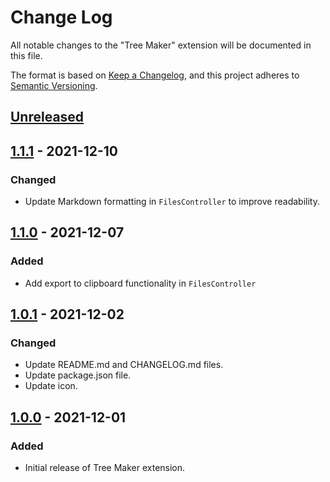 # Change Log

All notable changes to the "Tree Maker" extension will be documented in this file.

The format is based on [Keep a Changelog](https://keepachangelog.com/en/1.0.0/),
and this project adheres to [Semantic Versioning](https://semver.org/spec/v2.0.0.html).

## [Unreleased]

## [1.1.1] - 2021-12-10

### Changed

- Update Markdown formatting in `FilesController` to improve readability.

## [1.1.0] - 2021-12-07

### Added

- Add export to clipboard functionality in `FilesController`

## [1.0.1] - 2021-12-02

### Changed

- Update README.md and CHANGELOG.md files.
- Update package.json file.
- Update icon.

## [1.0.0] - 2021-12-01

### Added

- Initial release of Tree Maker extension.

[Unreleased]: https://github.com/ManuelGil/ovsx-tree-maker/compare/v1.1.1...HEAD
[1.1.1]: https://github.com/ManuelGil/ovsx-tree-maker/compare/v1.1.0...v1.1.1
[1.1.0]: https://github.com/ManuelGil/ovsx-tree-maker/compare/v1.0.1...v1.1.0
[1.0.1]: https://github.com/ManuelGil/ovsx-tree-maker/releases/tag/v1.0.1...v1.0.0
[1.0.0]: https://github.com/ManuelGil/ovsx-tree-maker/releases/tag/v1.0.0
